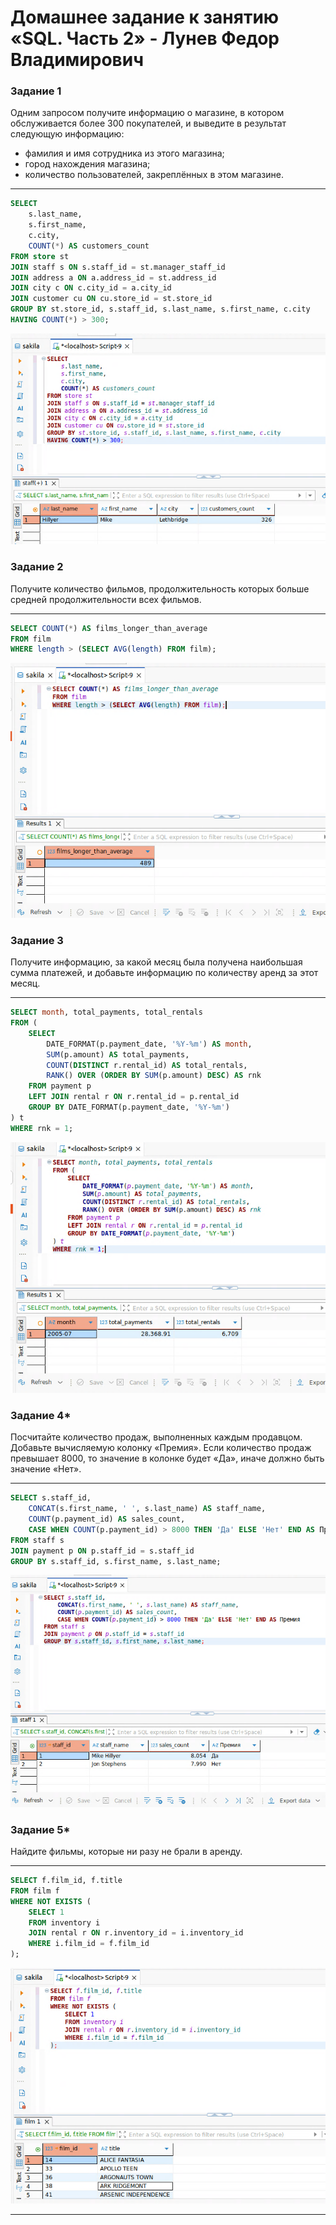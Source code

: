 # Домашнее задание к занятию «SQL. Часть 2» - Лунев Федор Владимирович

### Задание 1

Одним запросом получите информацию о магазине, в котором обслуживается более 300 покупателей, и выведите в результат следующую информацию: 
- фамилия и имя сотрудника из этого магазина;
- город нахождения магазина;
- количество пользователей, закреплённых в этом магазине.

---

```sql
SELECT
    s.last_name,
    s.first_name,
    c.city,
    COUNT(*) AS customers_count
FROM store st
JOIN staff s ON s.staff_id = st.manager_staff_id
JOIN address a ON a.address_id = st.address_id
JOIN city c ON c.city_id = a.city_id
JOIN customer cu ON cu.store_id = st.store_id
GROUP BY st.store_id, s.staff_id, s.last_name, s.first_name, c.city
HAVING COUNT(*) > 300;
```

![Alt text](img/1.png)


### Задание 2

Получите количество фильмов, продолжительность которых больше средней продолжительности всех фильмов.

---

```sql
SELECT COUNT(*) AS films_longer_than_average
FROM film
WHERE length > (SELECT AVG(length) FROM film);
```
![Alt text](img/2.png)

### Задание 3

Получите информацию, за какой месяц была получена наибольшая сумма платежей, и добавьте информацию по количеству аренд за этот месяц.

---

```sql
SELECT month, total_payments, total_rentals
FROM (
    SELECT
        DATE_FORMAT(p.payment_date, '%Y-%m') AS month,
        SUM(p.amount) AS total_payments,
        COUNT(DISTINCT r.rental_id) AS total_rentals,
        RANK() OVER (ORDER BY SUM(p.amount) DESC) AS rnk
    FROM payment p
    LEFT JOIN rental r ON r.rental_id = p.rental_id
    GROUP BY DATE_FORMAT(p.payment_date, '%Y-%m')
) t
WHERE rnk = 1;
```

![Alt text](img/3.png)


### Задание 4*

Посчитайте количество продаж, выполненных каждым продавцом. Добавьте вычисляемую колонку «Премия». Если количество продаж превышает 8000, то значение в колонке будет «Да», иначе должно быть значение «Нет».

---

```sql
SELECT s.staff_id,
    CONCAT(s.first_name, ' ', s.last_name) AS staff_name,
    COUNT(p.payment_id) AS sales_count,
    CASE WHEN COUNT(p.payment_id) > 8000 THEN 'Да' ELSE 'Нет' END AS Премия
FROM staff s
JOIN payment p ON p.staff_id = s.staff_id
GROUP BY s.staff_id, s.first_name, s.last_name;
```

![Alt text](img/4.png)

### Задание 5*

Найдите фильмы, которые ни разу не брали в аренду.

---

```sql
SELECT f.film_id, f.title
FROM film f
WHERE NOT EXISTS (
    SELECT 1
    FROM inventory i
    JOIN rental r ON r.inventory_id = i.inventory_id
    WHERE i.film_id = f.film_id
);
```

![Alt text](img/5.png)

---